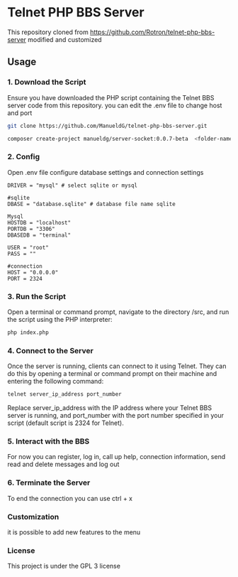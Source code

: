 # Telnet PHP BBS Server

This repository cloned from https://github.com/Rotron/telnet-php-bbs-server modified and customized

## Usage

### 1. Download the Script

Ensure you have downloaded the PHP script containing the Telnet BBS server code from this repository.
you can edit the .env file to change host and port

```bash
git clone https://github.com/ManueldG/telnet-php-bbs-server.git
```

```bash
composer create-project manueldg/server-socket:0.0.7-beta  <folder-name>
```

### 2. Config

Open .env file configure database settings and connection settings

```
DRIVER = "mysql" # select sqlite or mysql

#sqlite
DBASE = "database.sqlite" # database file name sqlite

Mysql
HOSTDB = "localhost" 
PORTDB = "3306"
DBASEDB = "terminal"

USER = "root"
PASS = ""

#connection 
HOST = "0.0.0.0"
PORT = 2324
```

### 3. Run the Script

Open a terminal or command prompt, navigate to the directory /src, and run the script using the PHP interpreter:

```bash
php index.php
```

### 4. Connect to the Server
Once the server is running, clients can connect to it using Telnet. They can do this by opening a terminal or command prompt on their machine and entering the following command:

```bash
telnet server_ip_address port_number
```
Replace server_ip_address with the IP address where your Telnet BBS server is running, and port_number with the port number specified in your script (default script is 2324 for Telnet).

### 5. Interact with the BBS
For now you can register, log in, call up help, connection information, send read and delete messages and log out

### 6. Terminate the Server
To end the connection you can use ctrl + x

### Customization
it is possible to add new features to the menu

### License
This project is under the GPL 3 license
